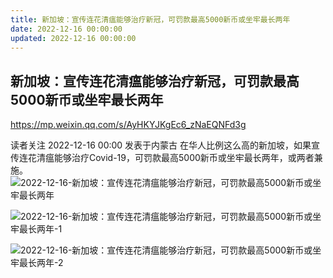 ```yaml
---
title: 新加坡：宣传连花清瘟能够治疗新冠，可罚款最高5000新币或坐牢最长两年
date: 2022-12-16 00:00:00
updated: 2022-12-16 00:00:00
---
```


## 新加坡：宣传连花清瘟能够治疗新冠，可罚款最高5000新币或坐牢最长两年

https://mp.weixin.qq.com/s/AyHKYJKgEc6_zNaEQNFd3g

读者关注 2022-12-16 00:00 发表于内蒙古
在华人比例这么高的新加坡，如果宣传连花清瘟能够治疗Covid-19，可罚款最高5000新币或坐牢最长两年，或两者兼施。
![2022-12-16-新加坡：宣传连花清瘟能够治疗新冠，可罚款最高5000新币或坐牢最长两年](assets/2022-12-16-新加坡：宣传连花清瘟能够治疗新冠，可罚款最高5000新币或坐牢最长两年.jpeg)

![2022-12-16-新加坡：宣传连花清瘟能够治疗新冠，可罚款最高5000新币或坐牢最长两年-1](assets/2022-12-16-新加坡：宣传连花清瘟能够治疗新冠，可罚款最高5000新币或坐牢最长两年-1.jpeg)

![2022-12-16-新加坡：宣传连花清瘟能够治疗新冠，可罚款最高5000新币或坐牢最长两年-2](assets/2022-12-16-新加坡：宣传连花清瘟能够治疗新冠，可罚款最高5000新币或坐牢最长两年-2.jpeg)

